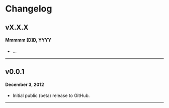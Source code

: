 # Changelog

## vX.X.X
#### Mmmmm [D]D, YYYY

* ...

---

## v0.0.1
#### December 3, 2012

* Initial public (beta) release to GitHub.

---